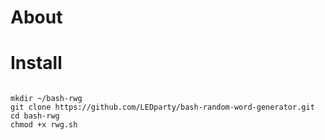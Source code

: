 # About

# Install

<pre><code>
mkdir ~/bash-rwg
git clone https://github.com/LEDparty/bash-random-word-generator.git
cd bash-rwg
chmod +x rwg.sh
</pre></code>
